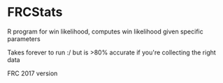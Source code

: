 # FRCStats

R program for win likelihood, computes win likelihood given specific parameters

Takes forever to run :/ but is >80% accurate if you're collecting the right data

FRC 2017 version
